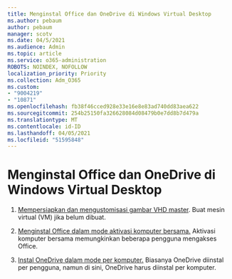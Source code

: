 ```yaml
---
title: Menginstal Office dan OneDrive di Windows Virtual Desktop
ms.author: pebaum
author: pebaum
manager: scotv
ms.date: 04/5/2021
ms.audience: Admin
ms.topic: article
ms.service: o365-administration
ROBOTS: NOINDEX, NOFOLLOW
localization_priority: Priority
ms.collection: Adm_O365
ms.custom:
- "9004219"
- "10871"
ms.openlocfilehash: fb38f46cced928e33e16e8e83ad740dd83aea622
ms.sourcegitcommit: 254b25150fa326628084d08479b0e7dd8b7d479a
ms.translationtype: MT
ms.contentlocale: id-ID
ms.lasthandoff: 04/05/2021
ms.locfileid: "51595848"
---
```

# <a name="install-office-and-onedrive-on-windows-virtual-desktop"></a>Menginstal Office dan OneDrive di Windows Virtual Desktop

1. [Mempersiapkan dan mengustomisasi gambar VHD master](https://docs.microsoft.com/azure/virtual-desktop/set-up-customize-master-image). Buat mesin virtual (VM) jika belum dibuat.

1. [Menginstal Office dalam mode aktivasi komputer bersama.](https://docs.microsoft.com/azure/virtual-desktop/install-office-on-wvd-master-image#install-office-in-shared-computer-activation-mode) Aktivasi komputer bersama memungkinkan beberapa pengguna mengakses Office.

1. [Instal OneDrive dalam mode per komputer.](https://docs.microsoft.com/azure/virtual-desktop/install-office-on-wvd-master-image#install-onedrive-in-per-machine-mode) Biasanya OneDrive diinstal per pengguna, namun di sini, OneDrive harus diinstal per komputer.